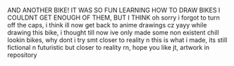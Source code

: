 AND ANOTHER BIKE! IT WAS SO FUN LEARNING HOW TO DRAW BIKES I COULDNT GET ENOUGH OF THEM, BUT I THINK oh sorry i forgot to turn off the caps,
i think ill now get back to anime drawings cz yayy
while drawing this bike, i thought till now ive only made some non existent chill lookin bikes, why dont i try smt closer to reality 
n this is what i made, its still fictional n futuristic but closer to reality rn, hope you like jt, 
artwork in repository 
